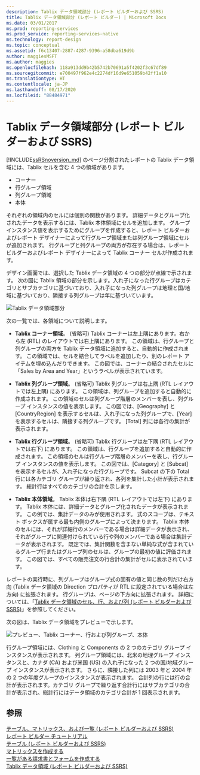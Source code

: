 ```yaml
---
description: Tablix データ領域部分 (レポート ビルダーおよび SSRS)
title: Tablix データ領域部分 (レポート ビルダー) | Microsoft Docs
ms.date: 03/01/2017
ms.prod: reporting-services
ms.prod_service: reporting-services-native
ms.technology: report-design
ms.topic: conceptual
ms.assetid: f6c13407-2887-4287-9396-a58dba619d9b
author: maggiesMSFT
ms.author: maggies
ms.openlocfilehash: 118a913dd9b42b5742b70691a5f4202f3c67df89
ms.sourcegitcommit: e700497f962e4c2274df16d9e651059b42ff1a10
ms.translationtype: HT
ms.contentlocale: ja-JP
ms.lasthandoff: 08/17/2020
ms.locfileid: "88484971"
---
```

# <a name="tablix-data-region-areas-report-builder-and-ssrs"></a>Tablix データ領域部分 (レポート ビルダーおよび SSRS)
 [!INCLUDE[ssRSnoversion_md](../../includes/ssrsnoversion-md.md)] のページ分割されたレポートの Tablix データ領域には、Tablix セルを含む 4 つの領域があります。   
* コーナー  
* 行グループ領域  
* 列グループ領域  
* 本体   
  
それぞれの領域内のセルには個別の関数があります。 詳細データとグループ化されたデータを表示するには、Tablix 本体領域にセルを追加します。 グループ インスタンス値を表示するためにグループを作成すると、レポート ビルダーおよびレポート デザイナーによって行グループ領域または列グループ領域にセルが追加されます。 行グループと列グループの両方が存在する場合は、レポート ビルダーおよびレポート デザイナーによって Tablix コーナー セルが作成されます。  
  
デザイン画面では、選択した Tablix データ領域の 4 つの部分が点線で示されます。 次の図に Tablix 領域の部分を示します。入れ子になった行グループはカテゴリとサブカテゴリに基づいており、入れ子になった列グループは地理と国/地域に基づいており、隣接する列グループは年に基づいています。  
  
 ![Tablix データ領域部分](../../reporting-services/report-design/media/rs-tablixareas.gif "Tablix データ領域部分")  
  
 次の一覧では、各領域について説明します。  
  
-   **Tablix コーナー領域**。 (省略可) Tablix コーナーは左上隅にあります。右から左 (RTL) のレイアウトでは右上隅にあります。 この領域は、行グループと列グループの両方を Tablix データ領域に追加すると、自動的に作成されます。 この領域では、セルを結合してラベルを追加したり、別のレポート アイテムを埋め込んだりできます。 この図では、コーナーの結合されたセルに「Sales by Area and Year」というラベルが表示されています。  
  
-   **Tablix 列グループ領域**。 (省略可) Tablix 列グループは右上隅 (RTL レイアウトでは左上隅) にあります。 この領域は、列グループを追加すると自動的に作成されます。 この領域のセルは列グループ階層のメンバーを表し、列グループ インスタンスの値を表示します。 この図では、[Geography] と [CountryRegion] を表示するセルは、入れ子になった列グループで、[Year] を表示するセルは、隣接する列グループです。 [Total] 列には各行の集計が表示されます。  
  
-   **Tablix 行グループ領域**。 (省略可) Tablix 行グループは左下隅 (RTL レイアウトでは右下) にあります。 この領域は、行グループを追加すると自動的に作成されます。 この領域のセルは行グループ階層のメンバーを表し、行グループ インスタンスの値を表示します。 この図では、[Category] と [Subcat] を表示するセルが、入れ子になった行グループです。 Subcat の下の Total 行には各カテゴリ グループが繰り返され、各列を集計した小計が表示されます。 総計行はすべてのカテゴリの合計を示します。  
  
-   **Tablix 本体領域**。 Tablix 本体は右下隅 (RTL レイアウトでは左下) にあります。 Tablix 本体には、詳細データとグループ化されたデータが表示されます。 この例では、集計データのみが使用されます。 式のスコープは、テキスト ボックスが属する最も内側のグループによって決まります。 Tablix 本体のセルには、それが詳細行のメンバーである場合は詳細データが表示され、それがグループに関連付けられている行や列のメンバーである場合は集計データが表示されます。 既定では、集計関数を含まない単純な式が含まれているグループ行またはグループ列のセルは、グループの最初の値に評価されます。 この図では、すべての販売注文の行合計の集計がセルに表示されています。  
  
 レポートの実行時に、列グループはグループ式の固有の値と同じ数の列だけ右方向 (Tablix データ領域の Direction プロパティが RTL に設定されている場合は左方向) に拡張されます。 行グループは、ページの下方向に拡張されます。 詳細については、「[Tablix データ領域のセル、行、および列 &#40;レポート ビルダーおよび SSRS&#41;](../../reporting-services/report-design/tablix-data-region-cells-rows-and-columns-report-builder-and-ssrs.md)」を参照してください。  
  
 次の図は、Tablix データ領域をプレビューで示します。  
  
 ![プレビュー、Tablix コーナー、行および列グループ、本体](../../reporting-services/report-design/media/rs-tablixareaspreview.gif "プレビュー、Tablix コーナー、行および列グループ、本体")  
  
 行グループ領域には、Clothing と Components の 2 つのカテゴリ グループ インスタンスが表示されます。 列グループ領域には、北米の地理グループ インスタンスと、カナダ (CA) および米国 (US) の入れ子になった 2 つの国/地域グループ インスタンスが表示されます。 さらに、隣接した列には 2003 年と 2004 年の 2 つの年度グループのインスタンスが表示されます。 合計列の行には行の合計が表示されます。カテゴリ グループで繰り返す合計行にはサブカテゴリの合計が表示され、総計行にはデータ領域のカテゴリ合計が 1 回表示されます。  
  
## <a name="see-also"></a>参照  
 [テーブル、マトリックス、および一覧 &#40;レポート ビルダーおよび SSRS&#41;](../../reporting-services/report-design/tables-matrices-and-lists-report-builder-and-ssrs.md)   
 [レポート ビルダー チュートリアル](../../reporting-services/report-builder-tutorials.md)   
 [テーブル &#40;レポート ビルダーおよび SSRS&#41;](../../reporting-services/report-design/tables-report-builder-and-ssrs.md)   
 [マトリックスを作成する](../../reporting-services/report-design/create-a-matrix-report-builder-and-ssrs.md)   
 [一覧がある請求書とフォームを作成する](../../reporting-services/report-design/create-invoices-and-forms-with-lists-report-builder-and-ssrs.md)   
 [Tablix データ領域 &#40;レポート ビルダーおよび SSRS&#41;](../../reporting-services/report-design/tablix-data-region-report-builder-and-ssrs.md)  
  
  
